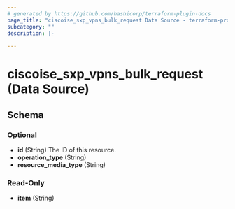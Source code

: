 ```yaml
---
# generated by https://github.com/hashicorp/terraform-plugin-docs
page_title: "ciscoise_sxp_vpns_bulk_request Data Source - terraform-provider-ciscoise"
subcategory: ""
description: |-
  
---
```


# ciscoise_sxp_vpns_bulk_request (Data Source)





<!-- schema generated by tfplugindocs -->
## Schema

### Optional

- **id** (String) The ID of this resource.
- **operation_type** (String)
- **resource_media_type** (String)

### Read-Only

- **item** (String)


